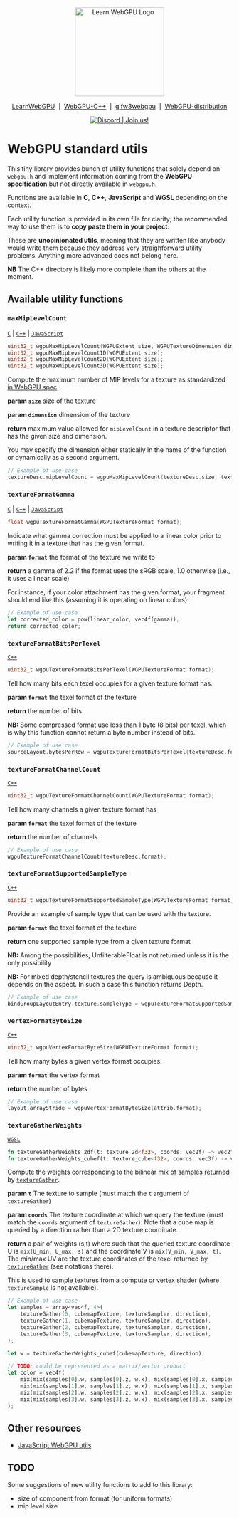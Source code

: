 <div align="center">
  <picture>
    <source media="(prefers-color-scheme: dark)" srcset="https://raw.githubusercontent.com/eliemichel/LearnWebGPU/main/images/webgpu-dark.svg">
    <source media="(prefers-color-scheme: light)" srcset="https://raw.githubusercontent.com/eliemichel/LearnWebGPU/main/images/webgpu-light.svg">
    <img alt="Learn WebGPU Logo" src="images/webgpu-dark.svg" width="200">
  </picture>

  <a href="https://github.com/eliemichel/LearnWebGPU">LearnWebGPU</a> &nbsp;|&nbsp; <a href="https://github.com/eliemichel/WebGPU-Cpp">WebGPU-C++</a> &nbsp;|&nbsp; <a href="https://github.com/eliemichel/glfw3webgpu">glfw3webgpu</a> &nbsp;|&nbsp; <a href="https://github.com/eliemichel/WebGPU-distribution">WebGPU-distribution</a>
  
  <a href="https://discord.gg/2Tar4Kt564"><img src="https://img.shields.io/static/v1?label=Discord&message=Join%20us!&color=blue&logo=discord&logoColor=white" alt="Discord | Join us!"/></a>
</div>

WebGPU standard utils
=====================

This tiny library provides bunch of utility functions that solely depend on `webgpu.h` and implement information coming from the **WebGPU specification** but not directly available in `webgpu.h`.

Functions are available in **C**, **C++**, **JavaScript** and **WGSL** depending on the context.

Each utility function is provided in its own file for clarity; the recommended way to use them is to **copy paste them in your project**.

These are **unopinionated utils**, meaning that they are written like anybody would write them because they address very straighforward utility problems. Anything more advanced does not belong here.

**NB** The C++ directory is likely more complete than the others at the moment.

Available utility functions
---------------------------

### `maxMipLevelCount`

[`C`](c/wgpuMaxMipLevelCount.c) | [`C++`](cpp/wgpuMaxMipLevelCount.cpp) | [`JavaScript`](js/wgpuMaxMipLevelCount.js)

```C
uint32_t wgpuMaxMipLevelCount(WGPUExtent size, WGPUTextureDimension dimension);
uint32_t wgpuMaxMipLevelCount1D(WGPUExtent size);
uint32_t wgpuMaxMipLevelCount2D(WGPUExtent size);
uint32_t wgpuMaxMipLevelCount3D(WGPUExtent size);
```

Compute the maximum number of MIP levels for a texture as standardized [in WebGPU spec](https://www.w3.org/TR/webgpu/#abstract-opdef-maximum-miplevel-count).

**param `size`** size of the texture

**param `dimension`** dimension of the texture

**return** maximum value allowed for `mipLevelCount` in a texture descriptor that has the given size and dimension.

You may specify the dimension either statically in the name of the function or dynamically as a second argument.

```C
// Example of use case
textureDesc.mipLevelCount = wgpuMaxMipLevelCount(textureDesc.size, textureDesc.dimension);
```

### `textureFormatGamma`

[`C`](c/wgpuTextureFormatGamma.c) | [`C++`](cpp/wgpuTextureFormatGamma.cpp) | [`JavaScript`](js/wgpuTextureFormatGamma.js)

```C
float wgpuTextureFormatGamma(WGPUTextureFormat format);
```

Indicate what gamma correction must be applied to a linear color prior to
writing it in a texture that has the given format.

**param `format`** the format of the texture we write to

**return** a gamma of 2.2 if the format uses the sRGB scale, 1.0 otherwise
      (i.e., it uses a linear scale)

For instance, if your color attachment has the given format, your fragment
should end like this (assuming it is operating on linear colors):

```rust
// Example of use case
let corrected_color = pow(linear_color, vec4f(gamma));
return corrected_color;
```

### `textureFormatBitsPerTexel`

[`C++`](cpp/wgpuTextureFormatBitsPerTexel.cpp)

```C
uint32_t wgpuTextureFormatBitsPerTexel(WGPUTextureFormat format);
```

Tell how many bits each texel occupies for a given texture format has.

**param `format`** the texel format of the texture

**return** the number of bits

**NB:** Some compressed format use less than 1 byte (8 bits) per texel, which
is why this function cannot return a byte number instead of bits.

```C
// Example of use case
sourceLayout.bytesPerRow = wgpuTextureFormatBitsPerTexel(textureDesc.format) * textureDesc.size.width / 8;
```

### `textureFormatChannelCount`

[`C++`](cpp/wgpuTextureFormatChannelCount.cpp)

```C
uint32_t wgpuTextureFormatChannelCount(WGPUTextureFormat format);
```

Tell how many channels a given texture format has

**param `format`** the texel format of the texture

**return** the number of channels

```C
// Example of use case
wgpuTextureFormatChannelCount(textureDesc.format);
```

### `textureFormatSupportedSampleType`

[`C++`](cpp/wgpuTextureFormatSupportedSampleType.cpp)

```C
uint32_t wgpuTextureFormatSupportedSampleType(WGPUTextureFormat format);
```

Provide an example of sample type that can be used with the texture.

**param `format`** the texel format of the texture

**return** one supported sample type from a given texture format

**NB:** Among the possibilities, UnfilterableFloat is not returned unless it is
the only possibility

**NB:** For mixed depth/stencil textures the query is ambiguous because it
depends on the aspect. In such a case this function returns Depth.

```C
// Example of use case
bindGroupLayoutEntry.texture.sampleType = wgpuTextureFormatSupportedSampleType(texture.getFormat());
```

### `vertexFormatByteSize`

[`C++`](cpp/wgpuVertexFormatByteSize.cpp)

```C
uint32_t wgpuVertexFormatByteSize(WGPUTextureFormat format);
```

Tell how many bytes a given vertex format occupies.

**param `format`** the vertex format

**return** the number of bytes

```C
// Example of use case
layout.arrayStride = wgpuVertexFormatByteSize(attrib.format);
```

### `textureGatherWeights`

[`WGSL`](wgsl/textureGatherWeights.wgsl)

```rust
fn textureGatherWeights_2df(t: texture_2d<f32>, coords: vec2f) -> vec2f;
fn textureGatherWeights_cubef(t: texture_cube<f32>, coords: vec3f) -> vec2f;
```

Compute the weights corresponding to the bilinear mix of samples
returned by [`textureGather`](https://gpuweb.github.io/gpuweb/wgsl/#texturegather).

**param `t`** The texture to sample (must match the `t` argument of `textureGather`)

**param `coords`** The texture coordinate at which we query the texture (must match the `coords` argument of `textureGather`). Note that a cube map is queried by a direction rather than a 2D texture coordinate.

**return** a pair of weights (s,t) where such that the queried texture coordinate U is `mix(U_min, U_max, s)` and the coordinate V is `mix(V_min, V_max, t)`. The min/max UV are the texture coordinates of the texel returned by [`textureGather`](https://gpuweb.github.io/gpuweb/wgsl/#texturegather) (see notations there).

This is used to sample textures from a compute or vertex shader (where `textureSample` is not available).

```rust
// Example of use case
let samples = array<vec4f, 4>(
    textureGather(0, cubemapTexture, textureSampler, direction),
    textureGather(1, cubemapTexture, textureSampler, direction),
    textureGather(2, cubemapTexture, textureSampler, direction),
    textureGather(3, cubemapTexture, textureSampler, direction),
);

let w = textureGatherWeights_cubef(cubemapTexture, direction);

// TODO: could be represented as a matrix/vector product
let color = vec4f(
    mix(mix(samples[0].w, samples[0].z, w.x), mix(samples[0].x, samples[0].y, w.x), w.y),
    mix(mix(samples[1].w, samples[1].z, w.x), mix(samples[1].x, samples[1].y, w.x), w.y),
    mix(mix(samples[2].w, samples[2].z, w.x), mix(samples[2].x, samples[2].y, w.x), w.y),
    mix(mix(samples[3].w, samples[3].z, w.x), mix(samples[3].x, samples[3].y, w.x), w.y),
);
```

Other resources
---------------

 - [JavaScript WebGPU utils](https://github.com/greggman/webgpu-utils)

TODO
----

Some suggestions of new utility functions to add to this library:

 - size of component from format (for uniform formats)
 - mip level size
